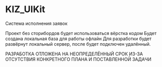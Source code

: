 # KIZ_UIKit
Система исполнения заявок

Проект без сторибордов будет использоваться вёрстка кодом
Будет создана локальная база для работы офлайн
Для разработки будет развёрнут локальный сервер, после будет подключен удалённый.

РАЗРАБОТКА ОТЛОЖЕНА НА НЕОПРЕДЕЛЁННЫЙ СРОК ИЗ-ЗА ОТСУТСТВИЯ КОНКРЕТНОГО ПЛАНА
И ПОСТАВЛЕННОЙ ЗАДАЧИ
